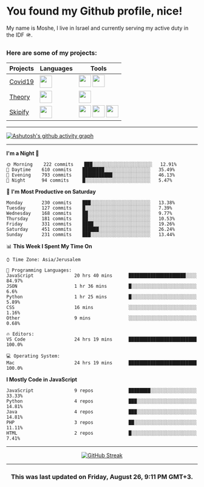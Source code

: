 <h1>You found my Github profile, nice!</h1>
<p>
    My name is Moshe, I live in Israel and currently serving my active duty in the IDF 🪖.
</p>

<h3>Here are some of my projects:</h3>

| Projects                                          | Languages                                                                                   | Tools                                                                                                                                                                                                                                                                       |
| ------------------------------------------------- | ------------------------------------------------------------------------------------------- | --------------------------------------------------------------------------------------------------------------------------------------------------------------------------------------------------------------------------------------------------------------------------- |
| [Covid19](https://github.com/jewishmoses/covid19) | <img height="32" width="32" src="https://unpkg.com/simple-icons@v6/icons/php.svg" />        | <img height="32" width="32" src="https://unpkg.com/simple-icons@v6/icons/laravel.svg" /> <img height="32" width="32" src="https://unpkg.com/simple-icons@v6/icons/livewire.svg" />                                                                                          |
| [Theory](https://github.com/jewishmoses/theory)   | <img height="32" width="32" src="https://unpkg.com/simple-icons@v6/icons/python.svg" />     | <img height="32" width="32" src="https://unpkg.com/simple-icons@v6/icons/django.svg" />                                                                                                                                                                                     |
| [Skipify](https://github.com/jewishmoses/skipify) | <img height="32" width="32" src="https://unpkg.com/simple-icons@v6/icons/javascript.svg" /> | <img height="32" width="32" src="https://unpkg.com/simple-icons@v6/icons/sqlite.svg" /> <img height="32" width="32" src="https://unpkg.com/simple-icons@v6/icons/sequelize.svg" /> <img height="32" width="32" src="https://unpkg.com/simple-icons@v6/icons/express.svg" /> |

<hr />

[![Ashutosh's github activity graph](https://activity-graph.herokuapp.com/graph?username=jewishmoses&theme=github&bg_color=fff&line=216e39&color=000&point=000)](https://github.com/jewishmoses/github-readme-activity-graph)

<hr />

<!--START_SECTION:waka-->
**I'm a Night 🦉** 

```text
🌞 Morning    222 commits    ███░░░░░░░░░░░░░░░░░░░░░░   12.91% 
🌆 Daytime    610 commits    ████████░░░░░░░░░░░░░░░░░   35.49% 
🌃 Evening    793 commits    ███████████░░░░░░░░░░░░░░   46.13% 
🌙 Night      94 commits     █░░░░░░░░░░░░░░░░░░░░░░░░   5.47%

```
📅 **I'm Most Productive on Saturday** 

```text
Monday       230 commits    ███░░░░░░░░░░░░░░░░░░░░░░   13.38% 
Tuesday      127 commits    █░░░░░░░░░░░░░░░░░░░░░░░░   7.39% 
Wednesday    168 commits    ██░░░░░░░░░░░░░░░░░░░░░░░   9.77% 
Thursday     181 commits    ██░░░░░░░░░░░░░░░░░░░░░░░   10.53% 
Friday       331 commits    ████░░░░░░░░░░░░░░░░░░░░░   19.26% 
Saturday     451 commits    ██████░░░░░░░░░░░░░░░░░░░   26.24% 
Sunday       231 commits    ███░░░░░░░░░░░░░░░░░░░░░░   13.44%

```


📊 **This Week I Spent My Time On** 

```text
⌚︎ Time Zone: Asia/Jerusalem

💬 Programming Languages: 
JavaScript               20 hrs 40 mins      █████████████████████░░░░   84.97% 
JSON                     1 hr 36 mins        █░░░░░░░░░░░░░░░░░░░░░░░░   6.6% 
Python                   1 hr 25 mins        █░░░░░░░░░░░░░░░░░░░░░░░░   5.89% 
CSS                      16 mins             ░░░░░░░░░░░░░░░░░░░░░░░░░   1.16% 
Other                    9 mins              ░░░░░░░░░░░░░░░░░░░░░░░░░   0.68%

🔥 Editors: 
VS Code                  24 hrs 19 mins      █████████████████████████   100.0%

💻 Operating System: 
Mac                      24 hrs 19 mins      █████████████████████████   100.0%

```

**I Mostly Code in JavaScript** 

```text
JavaScript               9 repos             ████████░░░░░░░░░░░░░░░░░   33.33% 
Python                   4 repos             ███░░░░░░░░░░░░░░░░░░░░░░   14.81% 
Java                     4 repos             ███░░░░░░░░░░░░░░░░░░░░░░   14.81% 
PHP                      3 repos             ██░░░░░░░░░░░░░░░░░░░░░░░   11.11% 
HTML                     2 repos             █░░░░░░░░░░░░░░░░░░░░░░░░   7.41%

```



<!--END_SECTION:waka-->

<hr />

<div align="center">

[![GitHub Streak](https://github-readme-streak-stats.herokuapp.com?user=jewishmoses&date_format=M%20j%5B%2C%20Y%5D)](https://git.io/streak-stats)

</div>

<hr/>

<div align="center">
    <h3>This was last updated on Friday, August 26, 9:11 PM GMT+3.</h3>
</div>
